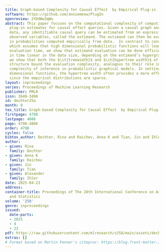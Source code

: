 ```yaml
---
title: Graph-based Complexity for Causal Effect  by Empirical Plug-in
software: https://github.com/anniemeow/PlugIn
openreview: 2YDdWw3qWu
abstract: This paper focuses on the computational complexity of computing empirical
  plug-in estimates for causal effect queries. Given a causal graph and observational
  data, any identifiable causal query can be estimated from an expression over the
  observed variables, called the estimand. The estimand can then be evaluated by plugging
  in probabilities computed empirically from data.  In contrast to conventional wisdom
  which assumes that high dimensional probabilistic functions will lead to exponential
  evaluation time, we show that estimand evaluation can be done efficiently, potentially
  in time linear in the data size, depending on the estimand’s hypergraph. In particular,
  we show that both the $\it{treewidth}$ and $\it{hypertree width}$ of the estimand’s
  structure bound the evaluation complexity, analogous to their role in bounding the
  complexity of inference in probabilistic graphical models. In settings with high
  dimensional functions, the hypertree width often provides a more effective bound,
  since the empirical distributions are sparse.
layout: inproceedings
series: Proceedings of Machine Learning Research
publisher: PMLR
issn: 2640-3498
id: dechter25a
month: 0
tex_title: Graph-based Complexity for Causal Effect  by Empirical Plug-in
firstpage: 4798
lastpage: 4806
page: 4798-4806
order: 4798
cycles: false
bibtex_author: Dechter, Rina and Raichev, Anna K and Tian, Jin and Ihler, Alexander
author:
- given: Rina
  family: Dechter
- given: Anna K
  family: Raichev
- given: Jin
  family: Tian
- given: Alexander
  family: Ihler
date: 2025-04-23
address:
container-title: Proceedings of The 28th International Conference on Artificial Intelligence
  and Statistics
volume: '258'
genre: inproceedings
issued:
  date-parts:
  - 2025
  - 4
  - 23
pdf: https://raw.githubusercontent.com/mlresearch/v258/main/assets/dechter25a/dechter25a.pdf
extras: []
# Format based on Martin Fenner's citeproc: https://blog.front-matter.io/posts/citeproc-yaml-for-bibliographies/
---
```

